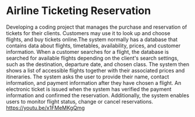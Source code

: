 # Airline Ticketing Reservation
Developing a coding project that manages the purchase and reservation of tickets for their clients. Customers may use it to look up and choose flights, and buy tickets online.The system normally has a database that contains data about flights, timetables, availability, prices, and customer information. When a customer searches for a flight, the database is searched for available flights depending on the client's search settings, such as the destination, departure date, and chosen class. The system then shows a list of accessible flights together with their associated prices and itineraries. The system asks the user to provide their name, contact information, and payment information after they have chosen a flight. An electronic ticket is issued when the system has verified the payment information and confirmed the reservation. Additionally, the system enables users to monitor flight status, change or cancel reservations.
https://youtu.be/x1FMeMKgQmg
